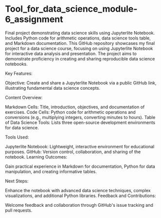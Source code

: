 # Tool_for_data_science_module-6_assignment
Final project demonstrating data science skills using Jupyterlite Notebook. Includes Python code for arithmetic operations, data science tools table, and Markdown documentation.
This GitHub repository showcases my final project for a data science course, focusing on using Jupyterlite Notebook for interactive data analysis and presentation. The project aims to demonstrate proficiency in creating and sharing reproducible data science notebooks.

Key Features:

Objective: Create and share a Jupyterlite Notebook via a public GitHub link, illustrating fundamental data science concepts.

Content Overview:

Markdown Cells: Title, introduction, objectives, and documentation of exercises.
Code Cells: Python code for arithmetic operations and conversions (e.g., multiplying integers, converting minutes to hours).
Table of Data Science Tools: Lists three open-source development environments for data science.

Tools Used:

Jupyterlite Notebook: Lightweight, interactive environment for educational purposes.
GitHub: Version control, collaboration, and sharing of the notebook.
Learning Outcomes:

Gain practical experience in Markdown for documentation, Python for data manipulation, and creating informative tables.

Next Steps:

Enhance the notebook with advanced data science techniques, complex visualizations, and additional Python libraries.
Feedback and Contributions:

Welcome feedback and collaboration through GitHub's issue tracking and pull requests.
